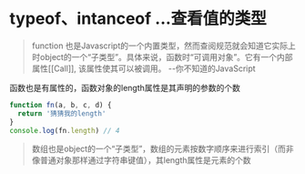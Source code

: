 # typeof、intanceof ...查看值的类型

> function 也是Javascript的一个内置类型，然而查阅规范就会知道它实际上时object的一个“子类型”。具体来说，函数时“可调用对象”。它有一个内部属性[[Call]], 该属性使其可以被调用。 --你不知道的JavaScript

函数也是有属性的，函数对象的length属性是其声明的参数的个数

```js
function fn(a, b, c, d) {
  return '猜猜我的length'
}
console.log(fn.length) // 4
```

> 数组也是object的一个“子类型”，数组的元素按数字顺序来进行索引（而非像普通对象那样通过字符串键值），其length属性是元素的个数